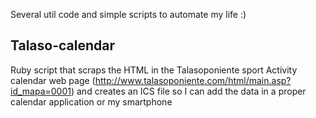 Several util code and simple scripts to automate my life :)


## Talaso-calendar
Ruby script that scraps the HTML in the Talasoponiente sport Activity calendar web page
(http://www.talasoponiente.com/html/main.asp?id_mapa=0001) 
and creates an ICS file so I can add the data in a proper calendar application or my smartphone
